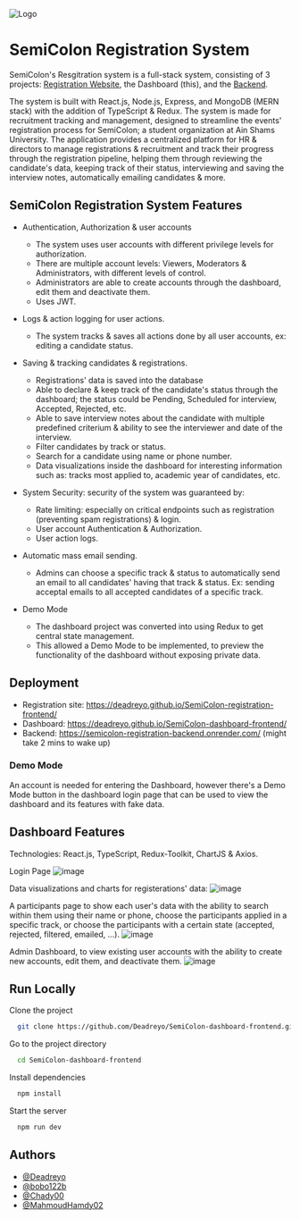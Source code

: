 ![Logo](./public/Landing.jpeg)

# SemiColon Registration System
SemiColon's Resgitration system is a full-stack system, consisting of 3 projects: [Registration Website](https://github.com/Deadreyo/SemiColon-registration-frontend), the Dashboard (this), and the [Backend](https://github.com/Deadreyo/SemiColon-backend).

The system is built with React.js, Node.js, Express, and MongoDB (MERN stack) with the addition of TypeScript & Redux. The system is made for recruitment tracking and management, designed to streamline the events' registration process for SemiColon; a student organization at Ain Shams University. The application provides a centralized platform for HR & directors to manage registrations & recruitment and track their progress through the registration pipeline, helping them through reviewing the candidate's data, keeping track of their status, interviewing and saving the interview notes, automatically emailing candidates & more.

## SemiColon Registration System Features

- Authentication, Authorization & user accounts
  - The system uses user accounts with different privilege levels for authorization.
  - There are multiple account levels: Viewers, Moderators & Administrators, with different levels of control.
  - Administrators are able to create accounts through the dashboard, edit them and deactivate them.
  - Uses JWT.
- Logs & action logging for user actions.
  - The system tracks & saves all actions done by all user accounts, ex: editing a candidate status.
- Saving & tracking candidates & registrations.
  - Registrations' data is saved into the database
  - Able to declare & keep track of the candidate's status through the dashboard; the status could be Pending, Scheduled for interview, Accepted, Rejected, etc.
  - Able to save interview notes about the candidate with multiple predefined criterium & ability to see the interviewer and date of the interview.
  - Filter candidates by track or status.
  - Search for a candidate using name or phone number.
  - Data visualizations inside the dashboard for interesting information such as: tracks most applied to, academic year of candidates, etc.

- System Security: security of the system was guaranteed by:
  - Rate limiting: especially on critical endpoints such as registration (preventing spam registrations) & login.
  - User account Authentication & Authorization.
  - User action logs.
- Automatic mass email sending.
  - Admins can choose a specific track & status to automatically send an email to all candidates' having that track & status. Ex: sending acceptal emails to all accepted candidates of a specific track.
- Demo Mode
  - The dashboard project was converted into using Redux to get central state management.
  - This allowed a Demo Mode to be implemented, to preview the functionality of the dashboard without exposing private data.

## Deployment

- Registration site: https://deadreyo.github.io/SemiColon-registration-frontend/
- Dashboard: https://deadreyo.github.io/SemiColon-dashboard-frontend/
- Backend: https://semicolon-registration-backend.onrender.com/ (might take 2 mins to wake up)

### Demo Mode
An account is needed for entering the Dashboard, however there's a Demo Mode button in the dashboard login page that can be used to view the dashboard and its features with fake data.

## Dashboard Features

Technologies: React.js, TypeScript, Redux-Toolkit, ChartJS & Axios.

Login Page
![image](./docs/LoginPage.png)

Data visualizations and charts for registerations' data:
![image](./docs/ChartsPage.png)

A participants page to show each user's data with the ability to search within them using their name or phone, choose the participants applied in a specific track, or choose the participants with a certain state (accepted, rejected, filtered, emailed, ...).
![image](./docs/ParticipantsPage.png)

Admin Dashboard, to view existing user accounts with the ability to create new accounts, edit them, and deactivate them.
![image](./docs/AdminPage.png)

## Run Locally

Clone the project

```bash
  git clone https://github.com/Deadreyo/SemiColon-dashboard-frontend.git
```

Go to the project directory

```bash
  cd SemiColon-dashboard-frontend
```

Install dependencies

```bash
  npm install
```

Start the server

```bash
  npm run dev
```

## Authors

- [@Deadreyo](https://github.com/Deadreyo)
- [@bobo122b](https://github.com/bobo122b)
- [@Chady00](https://github.com/Chady00)
- [@MahmoudHamdy02](https://github.com/MahmoudHamdy02)
